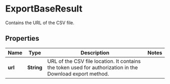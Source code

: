 

# ExportBaseResult

Contains the URL of the CSV file.

## Properties

| Name | Type | Description | Notes |
|------------ | ------------- | ------------- | -------------|
|**url** | **String** | URL of the CSV file location. It contains the token used for authorization in the Download export method. |  |



